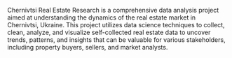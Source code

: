 Chernivtsi Real Estate Research is a comprehensive data analysis project aimed at understanding the dynamics of the real estate market in Chernivtsi, Ukraine. This project utilizes data science techniques to collect, clean, analyze, and visualize self-collected real estate data to uncover trends, patterns, and insights that can be valuable for various stakeholders, including property buyers, sellers, and market analysts.
